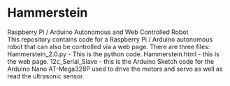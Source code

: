 # Hammerstein
Raspberry Pi / Arduino Autonomous and Web Controlled Robot  
This repository contains code for a Raspberry Pi / Arduino autonomous robot that can also be controlled via a web page.
There are three files:
Hammerstein_2.0.py - This is the python code.
Hammerstein.html - this is the web page.
12c_Serial_Slave <should have a version number> - this is the Arduino Sketch code for the Arduino Nano AT-Mega328P used to drive the motors and servo as well as read the ultrasonic sensor.

